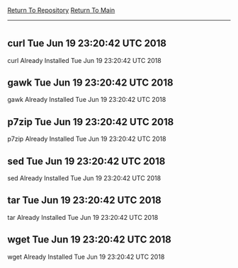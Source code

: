 [Return To Repository](https://github.com/deathbybandaid/piholeparser/)
[Return To Main](https://github.com/deathbybandaid/piholeparser/blob/master/RecentRunLogs/Mainlog.md)
____________________________________
# 
## curl Tue Jun 19 23:20:42 UTC 2018
curl Already Installed Tue Jun 19 23:20:42 UTC 2018
## gawk Tue Jun 19 23:20:42 UTC 2018
gawk Already Installed Tue Jun 19 23:20:42 UTC 2018
## p7zip Tue Jun 19 23:20:42 UTC 2018
p7zip Already Installed Tue Jun 19 23:20:42 UTC 2018
## sed Tue Jun 19 23:20:42 UTC 2018
sed Already Installed Tue Jun 19 23:20:42 UTC 2018
## tar Tue Jun 19 23:20:42 UTC 2018
tar Already Installed Tue Jun 19 23:20:42 UTC 2018
## wget Tue Jun 19 23:20:42 UTC 2018
wget Already Installed Tue Jun 19 23:20:42 UTC 2018
